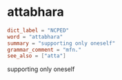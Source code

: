 # attabhara

``` toml
dict_label = "NCPED"
word = "attabhara"
summary = "supporting only oneself"
grammar_comment = "mfn."
see_also = ["atta"]
```

supporting only oneself

